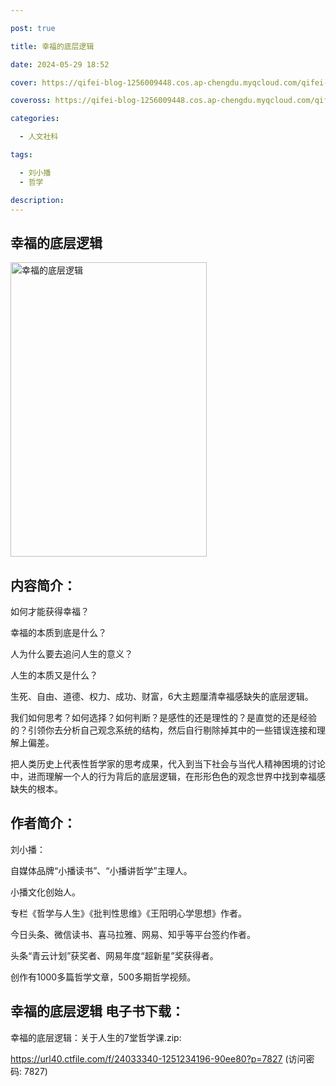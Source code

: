 ```yaml
---

post: true

title: 幸福的底层逻辑

date: 2024-05-29 18:52

cover: https://qifei-blog-1256009448.cos.ap-chengdu.myqcloud.com/qifei-blog/65215c26c458853aef739be9.jpg

coveross: https://qifei-blog-1256009448.cos.ap-chengdu.myqcloud.com/qifei-blog/65215c26c458853aef739be9.jpg

categories:

  - 人文社科

tags:

  - 刘小播
  - 哲学

description:
---
```


## 幸福的底层逻辑
<img alt="幸福的底层逻辑 " class="aligncenter loaded" data-was-processed="true" decoding="async" fetchpriority="high" height="471" src="https://qifei-blog-1256009448.cos.ap-chengdu.myqcloud.com/qifei-blog/65215c26c458853aef739be9.jpg" style="cursor: zoom-in;" width="314"/>

## 内容简介：

如何才能获得幸福？

幸福的本质到底是什么？

人为什么要去追问人生的意义？

人生的本质又是什么？

生死、自由、道德、权力、成功、财富，6大主题厘清幸福感缺失的底层逻辑。

我们如何思考？如何选择？如何判断？是感性的还是理性的？是直觉的还是经验的？引领你去分析自己观念系统的结构，然后自行剔除掉其中的一些错误连接和理解上偏差。

把人类历史上代表性哲学家的思考成果，代入到当下社会与当代人精神困境的讨论中，进而理解一个人的行为背后的底层逻辑，在形形色色的观念世界中找到幸福感缺失的根本。

## 作者简介：

刘小播：

自媒体品牌“小播读书”、“小播讲哲学”主理人。

小播文化创始人。

专栏《哲学与人生》《批判性思维》《王阳明心学思想》作者。

今日头条、微信读书、喜马拉雅、网易、知乎等平台签约作者。

头条“青云计划”获奖者、网易年度“超新星”奖获得者。

创作有1000多篇哲学文章，500多期哲学视频。

## 幸福的底层逻辑 电子书下载：

幸福的底层逻辑：关于人生的7堂哲学课.zip: 

https://url40.ctfile.com/f/24033340-1251234196-90ee80?p=7827 (访问密码: 7827)
